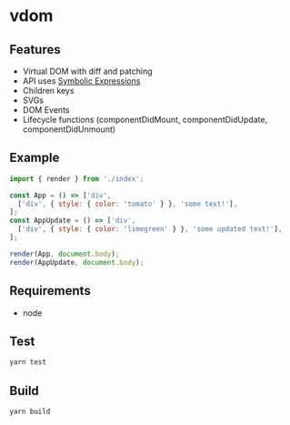 # vdom

## Features

* Virtual DOM with diff and patching
* API uses [Symbolic Expressions](https://en.wikipedia.org/wiki/S-expression)
* Children keys
* SVGs
* DOM Events
* Lifecycle functions (componentDidMount, componentDidUpdate, componentDidUnmount)

## Example

```js
import { render } from './index';

const App = () => ['div',
  ['div', { style: { color: 'tomato' } }, 'some text!'],
];
const AppUpdate = () => ['div',
  ['div', { style: { color: 'limegreen' } }, 'some updated text!'],
];

render(App, document.body);
render(AppUpdate, document.body);
```

## Requirements

* node

## Test

```bash
yarn test
```

## Build

```bash
yarn build
```
